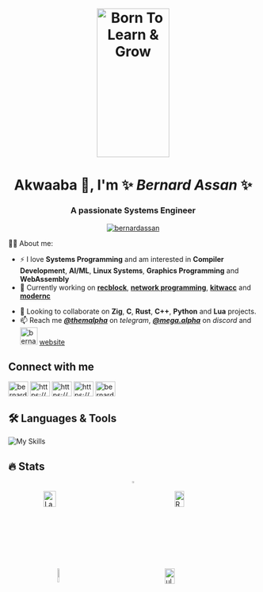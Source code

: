 <h1 align="center">
<picture >
 <source srcset="born-to-learn.avif">
 <source srcset="born-to-learn.webp">
  <!--original image src="https://github-production-user-asset-6210df.s3.amazonaws.com/22438427/259785274-8ff0705a-65dd-4197-81b5-b8ffd2befe0c.png"-->
 <img src="https://github-production-user-asset-6210df.s3.amazonaws.com/22438427/285618866-f2764aeb-797a-488d-bc9d-13c8b9357650.png"
 alt="Born To Learn & Grow" height="300rem" width="54%">
</picture>
</h1>

<h1 align="center"> Akwaaba 👋, I'm ✨ <i>Bernard Assan</i> ✨</h1>
<h3 align="center">A passionate Systems Engineer</h3>

<p align="center"> <a href="https://twitter.com/bernardassan" target="blank"><img src="https://img.shields.io/twitter/follow/bernardassan?logo=twitter&style=for-the-badge" alt="bernardassan" /></a> </p>

👨‍💻 About me:

- ⚡ I love **Systems Programming** and am interested in **Compiler Development**, **AI/ML**, **Linux Systems**, **Graphics Programming** and **WebAssembly**
- 🔭 Currently working on [**recblock**](https://github.com/Ultra-Code/recblock), [**network programming**](https://github.com/Ultra-Code/network_programming), [**kitwacc**](https://github.com/Ultra-Code/kitwacc) and [**modernc**](https://github.com/Ultra-Code/modernc)
<!-- 
- 🌱 I’m currently learning **Data Science** and **Cloud Computing**
- 🔥 I have completed the following *Professional courses*
  - **Meta Database Engineering** [[**Certificate**](https://www.coursera.org/account/accomplishments/specialization/certificate/88ZTRDP6XSGY)]
  - **Google Project Management** [[**Certificate**](https://www.coursera.org/account/accomplishments/specialization/certificate/HN64WJBSVL8F)]
 - 💬 Ask me any question and we might have a laugh/blast 🔥 and learn in the process
 - 📄 Know about my experiences [rebrand.ly/BernardAssan](https://rebrand.ly/BernardAssan)
 -->
- 👯 Looking to collaborate on **Zig**, **C**, **Rust**, **C++**, **Python** and **Lua** projects. 
- 📫 Reach me [**_@themalpha_**](https://t.me/themalpha) on _telegram_, [**_@mega.alpha_**](https://discord.com/users/760132467931217921) on _discord_ and <img src="web icon.avif" alt="bernardassan.me" height="35"/> [website](https://rebrand.ly/BernardAssan)
<!--- 🤔 I’m looking for help with learning and getting my hands dirty with some interesting **Rust** projects-->
<!-- original web icon image https://github-production-user-asset-6210df.s3.amazonaws.com/22438427/259840447-83e40bf1-07f0-4d59-b60e-ba0d085be735.png-->
## Connect with me

<p align="left">
<a href="https://twitter.com/bernardassan" target="blank"><img align="center" src="https://raw.githubusercontent.com/rahuldkjain/github-profile-readme-generator/master/src/images/icons/Social/twitter.svg" alt="bernardassan" height="30" width="40" /></a>
<a href="https://www.linkedin.com/in/bernardassan/" target="blank"><img align="center" src="https://raw.githubusercontent.com/rahuldkjain/github-profile-readme-generator/master/src/images/icons/Social/linked-in-alt.svg" alt="https://www.linkedin.com/in/bernard-assan-a2744b254/" height="30" width="40" /></a>
<a href="https://stackoverflow.com/users/12007740/mega-alpha" target="blank"><img align="center" src="https://raw.githubusercontent.com/rahuldkjain/github-profile-readme-generator/master/src/images/icons/Social/stack-overflow.svg" alt="https://stackoverflow.com/users/12007740/mega-alpha" height="30" width="40" /></a>
<a href="https://kaggle.com/megaalpha" target="blank"><img align="center" src="https://raw.githubusercontent.com/rahuldkjain/github-profile-readme-generator/master/src/images/icons/Social/kaggle.svg" alt="https://www.kaggle.com/megaalpha" height="30" width="40" /></a>
<a href="https://www.hackerrank.com/bernardassan100" target="blank"><img align="center" src="https://raw.githubusercontent.com/rahuldkjain/github-profile-readme-generator/master/src/images/icons/Social/hackerrank.svg" alt="bernardassan100" height="30" width="40" /></a>
</p>

## 🛠️ Languages & Tools

![My Skills](https://skillicons.dev/icons?i=zig,c,rust,cpp,python,lua,linux,bash,git,github,docker,gcp,mysql,mongodb,wasm)
<!--<p align="left">
<a href="https://ziglang.com/" target="_blank" rel="noreferrer"><img src="https://github-production-user-asset-6210df.s3.amazonaws.com/22438427/259833635-2b7a3b75-32aa-4da4-a317-7c526c53a830.jpg" alt="zig" width="40" height="40"/>&nbsp;</a>
<a href="https://isocpp.org/" target="_blank" rel="noreferrer"> <img src="https://user-images.githubusercontent.com/22438427/260244837-7d7b321f-7e90-4882-81f8-32f27a7d15b3.png" alt="C++" width="40" height="40"/>&nbsp</a>
<a href="https://developer.mozilla.org/en-US/docs/Web/javascript" target="_blank" rel="noreferrer"> <img src="https://cdn.jsdelivr.net/gh/devicons/devicon@latest/icons/javascript/javascript-original.svg" alt="python" width="40" height="40"/>&nbsp</a>
<a href="https://cloud.google.com" target="_blank" rel="noreferrer"> <img src="https://www.vectorlogo.zone/logos/google_cloud/google_cloud-icon.svg" alt="gcp" width="40" height="40"/>&nbsp;</a>
<a href="https://www.mongodb.com/" target="_blank" rel="noreferrer"> <img src="https://raw.githubusercontent.com/devicons/devicon/master/icons/mongodb/mongodb-original-wordmark.svg" alt="mongodb" width="40" height="40"/>&nbsp;</a>
</p>
-->

## 🔥 Stats

<!-- https://bobbyhadz.com/blog/github-display-images-side-by-side-in-readme -->
<div style="display: flex; justify-content: center;" align="center">
 
<picture>
 <!-- alternative to top-langs https://githubtrends.io -->
  <source
   media="(prefers-color-scheme: dark)"
   srcset="https://github-readme-stats.vercel.app/api/top-langs?username=Ultra-Code&size_weight=0.5&count_weight=0.5&exclude_repo=datascience_exploration&hide=vue&layout=compact&langs_count=10&theme=dark&custom_title=Overall%20Language%20Statistics"
  />
  <source
    media="(prefers-color-scheme: light), (prefers-color-scheme: no-preference)"
    srcset="https://github-readme-stats.vercel.app/api/top-langs?username=Ultra-Code&size_weight=0.5&count_weight=0.5&exclude_repo=datascience_exploration&hide=vue&layout=compact&langs_count=10&custom_title=Overall%20Language%20Statistics"
  />
  <img src="https://github-readme-stats.vercel.app/api/top-langs?username=Ultra-Code&size_weight=0.5&count_weight=0.5&exclude_repo=datascience_exploration&hide=vue&layout=compact&langs_count=10&custom_title=Overall%20Language%20Statistics" width="45%"/>
</picture>
</div>

<div style="display: flex; justify-content: space-around;">  
<picture>
  <source
    media="(prefers-color-scheme: dark)"
    srcset="https://api.githubtrends.io/user/svg/Ultra-Code/langs?time_range=six_months&theme=dark"
  />
  <source
    media="(prefers-color-scheme: light), (prefers-color-scheme: no-preference)"
    srcset="https://api.githubtrends.io/user/svg/Ultra-Code/langs?time_range=six_months&theme=classic"
  />

  <img align="center" src="https://api.githubtrends.io/user/svg/Ultra-Code/langs?time_range=six_months" alt="Language stats" width="45%"/>
</picture>


<picture>
  <source
    media="(prefers-color-scheme: dark)"
    srcset="https://api.githubtrends.io/user/svg/Ultra-Code/repos?time_range=six_months&group=other&theme=dark"
  />
  <source
    media="(prefers-color-scheme: light), (prefers-color-scheme: no-preference)"
    srcset="https://api.githubtrends.io/user/svg/Ultra-Code/repos?time_range=six_months&group=other&theme=classic"
  />
 
 <img align="center" src="https://api.githubtrends.io/user/svg/Ultra-Code/repos?time_range=six_months&group=other" alt="Repos stats" width="45%"/>
</picture>
</div>
 
<div style="display: flex; justify-content: space-around;">  
<picture>
  <source
    media="(prefers-color-scheme: dark)"
    srcset="https://github-readme-stats.vercel.app/api?username=Ultra-Code&show_icons=true&theme=dark"
  />
  <source
    media="(prefers-color-scheme: light), (prefers-color-scheme: no-preference)"
    srcset="https://github-readme-stats.vercel.app/api?username=Ultra-Code&show_icons=true"
  />
  <img src="https://github-readme-stats.vercel.app/api?username=Ultra-Code&show_icons=true" width="45%"/>
</picture>


<picture>
  <source
    media="(prefers-color-scheme: dark)"
    srcset="https://github-readme-streak-stats.herokuapp.com/?user=ultra-code&theme=dark"
  />
  <source
    media="(prefers-color-scheme: light), (prefers-color-scheme: no-preference)"
    srcset="https://github-readme-streak-stats.herokuapp.com/?user=ultra-code"
  />
 <img src="https://github-readme-streak-stats.herokuapp.com/?user=ultra-code" alt="ultra-code" width="47%"/>
</picture>
</div>

